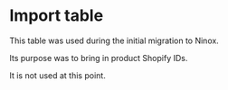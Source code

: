 # Import table

This table was used during the initial migration to Ninox.

Its purpose was to bring in product Shopify IDs.

It is not used at this point.
